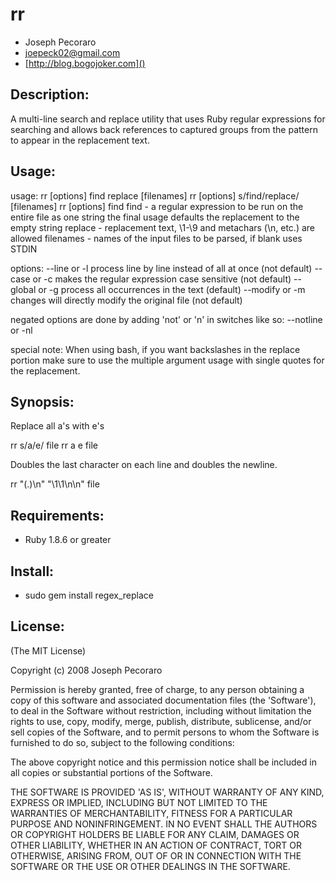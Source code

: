 rr
==

  * Joseph Pecoraro
  * [joepeck02@gmail.com](mailto:joepeck02@gmail.com?subject=regex_replace%20gem)
  * [http://blog.bogojoker.com]()

Description:
------------

A multi-line search and replace utility that uses Ruby regular expressions
for searching and allows back references to  captured groups from the pattern
to appear in the replacement text.

Usage:
------

  usage: rr [options] find replace [filenames]
         rr [options] s/find/replace/ [filenames]
         rr [options] find
    find      - a regular expression to be run on the entire file as one string
                the final usage defaults the replacement to the empty string
    replace   - replacement text, \1-\9 and metachars (\n, etc.) are allowed
    filenames - names of the input files to be parsed, if blank uses STDIN
    
  options:
    --line or -l    process line by line instead of all at once (not default)
    --case or -c    makes the regular expression case sensitive (not default)
    --global or -g  process all occurrences in the text (default)
    --modify or -m  changes will directly modify the original file (not default)
  
  negated options are done by adding 'not' or 'n' in switches like so:
    --notline or -nl
  
  special note:
    When using bash, if you want backslashes in the replace portion make sure
    to use the multiple argument usage with single quotes for the replacement.


Synopsis:
---------

Replace all a's with e's

  rr s/a/e/ file
  rr a e file

Doubles the last character on each line and doubles the newline.

  rr "(.)\n" "\1\1\n\n" file

Requirements:
-------------

* Ruby 1.8.6 or greater

Install:
--------

* sudo gem install regex_replace

License:
--------

(The MIT License)

Copyright (c) 2008 Joseph Pecoraro

Permission is hereby granted, free of charge, to any person obtaining
a copy of this software and associated documentation files (the
'Software'), to deal in the Software without restriction, including
without limitation the rights to use, copy, modify, merge, publish,
distribute, sublicense, and/or sell copies of the Software, and to
permit persons to whom the Software is furnished to do so, subject to
the following conditions:

The above copyright notice and this permission notice shall be
included in all copies or substantial portions of the Software.

THE SOFTWARE IS PROVIDED 'AS IS', WITHOUT WARRANTY OF ANY KIND,
EXPRESS OR IMPLIED, INCLUDING BUT NOT LIMITED TO THE WARRANTIES OF
MERCHANTABILITY, FITNESS FOR A PARTICULAR PURPOSE AND NONINFRINGEMENT.
IN NO EVENT SHALL THE AUTHORS OR COPYRIGHT HOLDERS BE LIABLE FOR ANY
CLAIM, DAMAGES OR OTHER LIABILITY, WHETHER IN AN ACTION OF CONTRACT,
TORT OR OTHERWISE, ARISING FROM, OUT OF OR IN CONNECTION WITH THE
SOFTWARE OR THE USE OR OTHER DEALINGS IN THE SOFTWARE.
